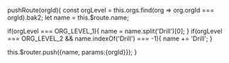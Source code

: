 

pushRoute(orgId){
  const orgLevel = this.orgs.find(org => org.orgId === orgId).bak2;
  let name = this.$route.name;

  if(orgLevel === ORG_LEVEL_1){
    name = name.split('Drill')[0];
  }
  if(orgLevel === ORG_LEVEL_2 && name.indexOf('Drill') === -1){
    name += 'Drill';
  }

  this.$router.push({name, params:{orgId}});
}